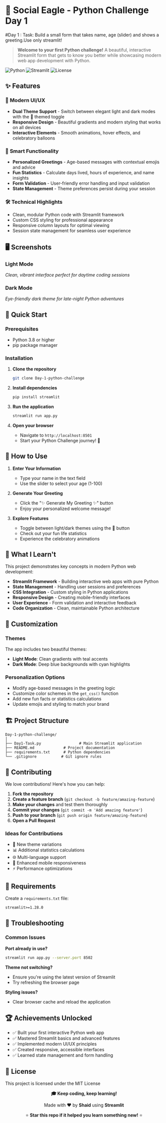 # 🦅 Social Eagle - Python Challenge Day 1

#Day 1 : Task: Build a small form that takes name, age (slider) and shows a greeting.Use only streamlit!

> **Welcome to your first Python challenge!** A beautiful, interactive Streamlit form that gets to know you better while showcasing modern web app development with Python.

![Python](https://img.shields.io/badge/Python-3.8%2B-blue?style=for-the-badge&logo=python)
![Streamlit](https://img.shields.io/badge/Streamlit-1.28%2B-red?style=for-the-badge&logo=streamlit)
![License](https://img.shields.io/badge/License-MIT-green?style=for-the-badge)

## ✨ Features

### 🎨 **Modern UI/UX**
- **Dual Theme Support** - Switch between elegant light and dark modes with the 🦅 themed toggle
- **Responsive Design** - Beautiful gradients and modern styling that works on all devices
- **Interactive Elements** - Smooth animations, hover effects, and celebratory balloons

### 🚀 **Smart Functionality**  
- **Personalized Greetings** - Age-based messages with contextual emojis and advice
- **Fun Statistics** - Calculate days lived, hours of experience, and name insights
- **Form Validation** - User-friendly error handling and input validation
- **State Management** - Theme preferences persist during your session

### 🛠️ **Technical Highlights**
- Clean, modular Python code with Streamlit framework
- Custom CSS styling for professional appearance  
- Responsive column layouts for optimal viewing
- Session state management for seamless user experience

## 🖥️ Screenshots

### Light Mode
*Clean, vibrant interface perfect for daytime coding sessions*

### Dark Mode  
*Eye-friendly dark theme for late-night Python adventures*

## 🚀 Quick Start

### Prerequisites
- Python 3.8 or higher
- pip package manager

### Installation

1. **Clone the repository**
   ```bash
   git clone Day-1-python-challenge
   ```

2. **Install dependencies**
   ```bash
   pip install streamlit
   ```

3. **Run the application**
   ```bash
   streamlit run app.py
   ```

4. **Open your browser**
   - Navigate to `http://localhost:8501`
   - Start your Python Challenge journey! 🎉

## 🎯 How to Use

1. **Enter Your Information**
   - Type your name in the text field
   - Use the slider to select your age (1-100)

2. **Generate Your Greeting**
   - Click the "✨ Generate My Greeting ✨" button
   - Enjoy your personalized welcome message!

3. **Explore Features**
   - Toggle between light/dark themes using the 🦅 button
   - Check out your fun life statistics
   - Experience the celebratory animations

## 🧠 What I Learn't

This project demonstrates key concepts in modern Python web development:

- **Streamlit Framework** - Building interactive web apps with pure Python
- **State Management** - Handling user sessions and preferences
- **CSS Integration** - Custom styling in Python applications  
- **Responsive Design** - Creating mobile-friendly interfaces
- **User Experience** - Form validation and interactive feedback
- **Code Organization** - Clean, maintainable Python architecture

## 🎨 Customization

### Themes
The app includes two beautiful themes:
- **Light Mode**: Clean gradients with teal accents
- **Dark Mode**: Deep blue backgrounds with cyan highlights

### Personalization Options
- Modify age-based messages in the greeting logic
- Customize color schemes in the `get_css()` function
- Add new fun facts or statistics calculations
- Update emojis and styling to match your brand

## 🏗️ Project Structure

```
Day-1-python-challenge/
│
├── Day1-Task.py                 # Main Streamlit application
├── README.md             # Project documentation  
├── requirements.txt      # Python dependencies
└── .gitignore           # Git ignore rules
```

## 🤝 Contributing

We love contributions! Here's how you can help:

1. **Fork the repository**
2. **Create a feature branch** (`git checkout -b feature/amazing-feature`)
3. **Make your changes** and test them thoroughly
4. **Commit your changes** (`git commit -m 'Add amazing feature'`)
5. **Push to your branch** (`git push origin feature/amazing-feature`)
6. **Open a Pull Request**

### Ideas for Contributions
- 🎨 New theme variations
- 📊 Additional statistics calculations  
- 🌐 Multi-language support
- 📱 Enhanced mobile responsiveness
- ⚡ Performance optimizations

## 📝 Requirements

Create a `requirements.txt` file:
```txt
streamlit>=1.28.0
```

## 🐛 Troubleshooting

### Common Issues

**Port already in use?**
```bash
streamlit run app.py --server.port 8502
```

**Theme not switching?**
- Ensure you're using the latest version of Streamlit
- Try refreshing the browser page

**Styling issues?**
- Clear browser cache and reload the application

## 🏆 Achievements Unlocked

- ✅ Built your first interactive Python web app
- ✅ Mastered Streamlit basics and advanced features  
- ✅ Implemented modern UI/UX principles
- ✅ Created responsive, accessible interfaces
- ✅ Learned state management and form handling



## 📄 License

This project is licensed under the MIT License 


<div align="center">

**🎓 Keep coding, keep learning!**

Made with ❤️ by **Shaid** using **Streamlit**

⭐ **Star this repo if it helped you learn something new!** ⭐

</div>

